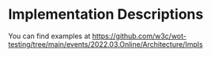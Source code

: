 # Implementation Descriptions

You can find examples at https://github.com/w3c/wot-testing/tree/main/events/2022.03.Online/Architecture/Impls

